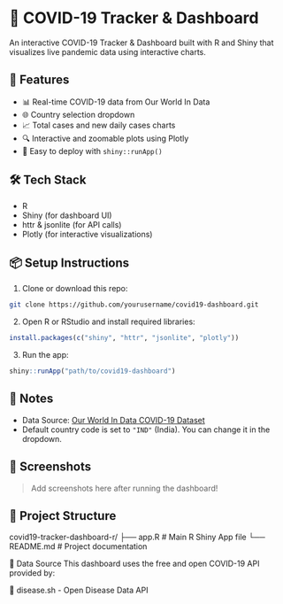 
# 🧬 COVID-19 Tracker & Dashboard

An interactive COVID-19 Tracker & Dashboard built with R and Shiny that visualizes live pandemic data using interactive charts.

## 🚀 Features

- 📊 Real-time COVID-19 data from Our World In Data
- 🌐 Country selection dropdown
- 📈 Total cases and new daily cases charts
- 🔍 Interactive and zoomable plots using Plotly
- 🧩 Easy to deploy with `shiny::runApp()`

## 🛠️ Tech Stack

- R
- Shiny (for dashboard UI)
- httr & jsonlite (for API calls)
- Plotly (for interactive visualizations)

## 📦 Setup Instructions

1. Clone or download this repo:

```bash
git clone https://github.com/yourusername/covid19-dashboard.git
```

2. Open R or RStudio and install required libraries:

```r
install.packages(c("shiny", "httr", "jsonlite", "plotly"))
```

3. Run the app:

```r
shiny::runApp("path/to/covid19-dashboard")
```

## 📌 Notes

- Data Source: [Our World In Data COVID-19 Dataset](https://covid.ourworldindata.org/)
- Default country code is set to `"IND"` (India). You can change it in the dropdown.

## 📸 Screenshots

> Add screenshots here after running the dashboard!

## 📁 Project Structure

covid19-tracker-dashboard-r/
├── app.R         # Main R Shiny App file
└── README.md     # Project documentation


🔌 Data Source
This dashboard uses the free and open COVID-19 API provided by:

🔗 disease.sh - Open Disease Data API
